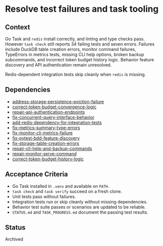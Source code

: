 # Resolve test failures and task tooling

## Context
Go Task and `redis` install correctly, and linting and type checks pass. However
`task check` still reports 34 failing tests and seven errors. Failures include
DuckDB table creation errors, monitor command failures, TypeErrors in metrics
tests, missing CLI help options, broken backup subcommands, and incorrect token
budget history logic. Behavior feature discovery and API authentication remain
unresolved.

Redis-dependent integration tests skip cleanly when `redis` is missing.

## Dependencies
- [address-storage-persistence-eviction-failure](archive/address-storage-persistence-eviction-failure.md)
- [correct-token-budget-convergence-logic](archive/correct-token-budget-convergence-logic.md)
- [repair-api-authentication-endpoints](repair-api-authentication-endpoints.md)
- [fix-concurrent-query-interface-behavior](archive/fix-concurrent-query-interface-behavior.md)
- [add-redis-dependency-for-integration-tests](add-redis-dependency-for-integration-tests.md)
- [fix-metrics-summary-type-errors](fix-metrics-summary-type-errors.md)
- [fix-monitor-cli-metrics-failure](archive/fix-monitor-cli-metrics-failure.md)
- [fix-pytest-bdd-feature-discovery](fix-pytest-bdd-feature-discovery.md)
- [fix-storage-table-creation-errors](fix-storage-table-creation-errors.md)
- [repair-cli-help-and-backup-commands](repair-cli-help-and-backup-commands.md)
- [repair-monitor-serve-command](repair-monitor-serve-command.md)
- [correct-token-budget-history-logic](correct-token-budget-history-logic.md)

## Acceptance Criteria
- Go Task installed in `.venv` and available on `PATH`.
- `task check` and `task verify` succeed on a fresh clone.
- Unit tests pass without failures.
- Integration tests run or skip cleanly without missing dependencies.
- Behavior test suite passes or scenarios are updated to be reliable.
- `STATUS.md` and `TASK_PROGRESS.md` document the passing test results.

## Status
Archived
